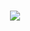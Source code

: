 <h1 align = "center">
<img src = "https://readme-typing-svg.herokuapp.com/?
  font=Righteous&size=35&center=true&vcenter=true&width=500&height=70&duration=4000&lines=WELCOME;+THIS+IS+ROCKCRAZE01;" />
</h1>
